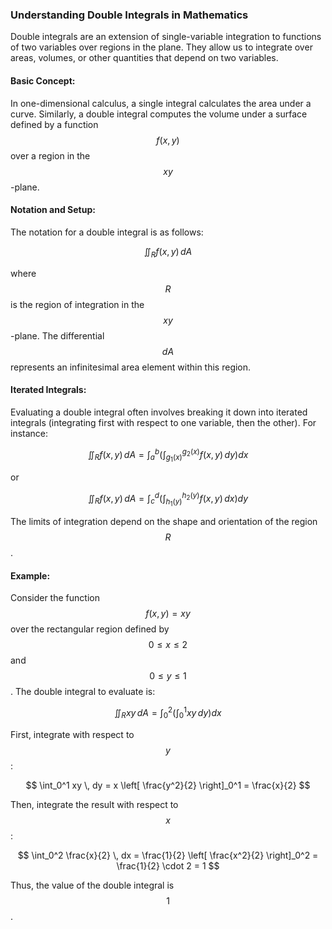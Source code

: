 ### Understanding Double Integrals in Mathematics

Double integrals are an extension of single-variable integration to functions of two variables over regions in the plane. They allow us to integrate over areas, volumes, or other quantities that depend on two variables.

#### Basic Concept:
In one-dimensional calculus, a single integral calculates the area under a curve. Similarly, a double integral computes the volume under a surface defined by a function $$ f(x, y) $$ over a region in the $$ xy $$-plane.

#### Notation and Setup:
The notation for a double integral is as follows:

$$ \iint_R f(x,y) \, dA $$

where $$ R $$ is the region of integration in the $$ xy $$-plane. The differential $$ dA $$ represents an infinitesimal area element within this region.

#### Iterated Integrals:
Evaluating a double integral often involves breaking it down into iterated integrals (integrating first with respect to one variable, then the other). For instance:

$$ \iint_R f(x,y) \, dA = \int_a^b \left( \int_{g_1(x)}^{g_2(x)} f(x,y) \, dy \right) dx $$

or

$$ \iint_R f(x,y) \, dA = \int_c^d \left( \int_{h_1(y)}^{h_2(y)} f(x,y) \, dx \right) dy $$

The limits of integration depend on the shape and orientation of the region $$ R $$.

#### Example:
Consider the function $$ f(x, y) = xy $$ over the rectangular region defined by $$ 0 \leq x \leq 2 $$ and $$ 0 \leq y \leq 1 $$. The double integral to evaluate is:

$$ \iint_R xy \, dA = \int_0^2 \left( \int_0^1 xy \, dy \right) dx $$

First, integrate with respect to $$ y $$:

$$ \int_0^1 xy \, dy = x \left[ \frac{y^2}{2} \right]_0^1 = \frac{x}{2} $$

Then, integrate the result with respect to $$ x $$:

$$ \int_0^2 \frac{x}{2} \, dx = \frac{1}{2} \left[ \frac{x^2}{2} \right]_0^2 = \frac{1}{2} \cdot 2 = 1 $$

Thus, the value of the double integral is $$ 1 $$.